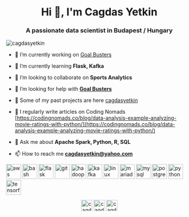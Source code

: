 <h1 align="center">Hi 👋, I'm Cagdas Yetkin</h1>
<h3 align="center">A passionate data scientist in Budapest / Hungary</h3>

<p align="left"> <img src="https://komarev.com/ghpvc/?username=cagdasyetkin" alt="cagdasyetkin" /> </p>

- 🔭 I’m currently working on [Goal Busters](https://betalertpro.com)

- 🌱 I’m currently learning **Flask, Kafka**

- 👯 I’m looking to collaborate on **Sports Analytics**

- 🤝 I’m looking for help with **[Goal Busters](https://betalertpro.com)**

- 📝 Some of my past projects are here [cagdasyetkin](https://cagdasyetkin.github.io/final.html)  

- 📝 I regularly write articles on Coding Nomads [https://codingnomads.co/blog/data-analysis-example-analyzing-movie-ratings-with-python/](https://codingnomads.co/blog/data-analysis-example-analyzing-movie-ratings-with-python/)

- 💬 Ask me about **Apache Spark, Python, R, SQL**

- 📫 How to reach me **cagdasyetkin@yahoo.com**

<p align="left"><img src="https://devicons.github.io/devicon/devicon.git/icons/amazonwebservices/amazonwebservices-original-wordmark.svg" alt="aws" width="40" height="40"/> <img src="https://www.vectorlogo.zone/logos/gnu_bash/gnu_bash-icon.svg" alt="bash" width="40" height="40"/> <img src="https://www.vectorlogo.zone/logos/pocoo_flask/pocoo_flask-icon.svg" alt="flask" width="40" height="40"/> <img src="https://www.vectorlogo.zone/logos/git-scm/git-scm-icon.svg" alt="git" width="40" height="40"/> <img src="https://www.vectorlogo.zone/logos/apache_hadoop/apache_hadoop-icon.svg" alt="hadoop" width="40" height="40"/> <img src="https://www.vectorlogo.zone/logos/apache_kafka/apache_kafka-icon.svg" alt="kafka" width="40" height="40"/> <img src="https://devicons.github.io/devicon/devicon.git/icons/linux/linux-original.svg" alt="linux" width="40" height="40"/> <img src="https://www.vectorlogo.zone/logos/mariadb/mariadb-icon.svg" alt="mariadb" width="40" height="40"/> <img src="https://devicons.github.io/devicon/devicon.git/icons/mysql/mysql-original-wordmark.svg" alt="mysql" width="40" height="40"/> <img src="https://devicons.github.io/devicon/devicon.git/icons/postgresql/postgresql-original-wordmark.svg" alt="postgresql" width="40" height="40"/> <img src="https://devicons.github.io/devicon/devicon.git/icons/python/python-original.svg" alt="python" width="40" height="40"/> <img src="https://www.vectorlogo.zone/logos/tensorflow/tensorflow-icon.svg" alt="tensorflow" width="40" height="40"/></p>

<p align="center">
<a href="https://twitter.com/cagdasyetkin" target="blank"><img align="center" src="https://cdn.jsdelivr.net/npm/simple-icons@3.0.1/icons/twitter.svg" alt="cagdasyetkin" height="30" width="30" /></a>
<a href="https://linkedin.com/in/cagdasyetkin" target="blank"><img align="center" src="https://cdn.jsdelivr.net/npm/simple-icons@3.0.1/icons/linkedin.svg" alt="cagdasyetkin" height="30" width="30" /></a>
<a href="https://fb.com/cagdayetkin" target="blank"><img align="center" src="https://cdn.jsdelivr.net/npm/simple-icons@3.0.1/icons/facebook.svg" alt="cagdayetkin" height="30" width="30" /></a>
</p>
